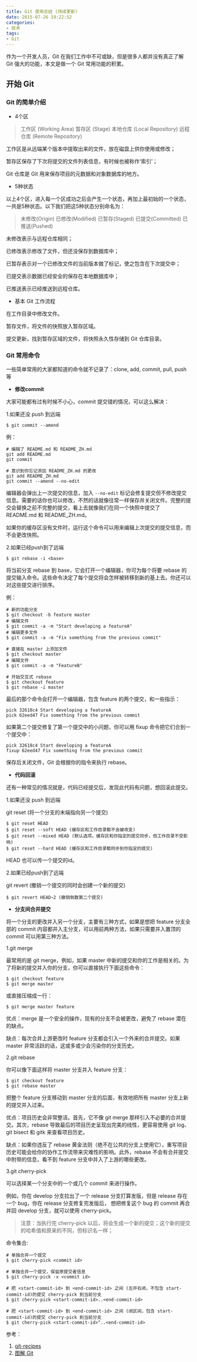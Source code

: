 ```yaml
---
title: Git 使用总结 (持续更新)
date: 2015-07-26 19:22:52
categories:
- 技术
tags:
- Git
---
```


作为一个开发人员，Git 在我们工作中不可或缺，但是很多人都并没有真正了解 Git 强大的功能，本文是做一个 Git 常用功能的积累。

<!--more-->

## 开始 Git

### Git 的简单介绍

* 4个区

> 工作区 (Working Area)
> 暂存区 (Stage)
> 本地仓库 (Local Repository)
> 远程仓库 (Remote Repository)

工作区是从远端某个版本中提取出来的文件，放在磁盘上供你使用或修改；

暂存区保存了下次将提交的文件列表信息，有时候也被称作‘索引’；

Git 仓库是 Git 用来保存项目的元数据和对象数据库的地方。

* 5种状态

以上4个区，进入每一个区成功之后会产生一个状态，再加上最初始的一个状态，一共是5种状态。以下我们把这5种状态分别命名为：

> 未修改(Origin)
> 已修改(Modified)
> 已暂存(Staged)
> 已提交(Committed)
> 已推送(Pushed)

未修改表示与远程仓库相同；

已修改表示修改了文件，但还没保存到数据库中； 

已暂存表示对一个已修改文件的当前版本做了标记，使之包含在下次提交中；

已提交表示数据已经安全的保存在本地数据库中；

已推送表示已经推送到远程仓库。

* 基本 Git 工作流程

在工作目录中修改文件。

暂存文件，将文件的快照放入暂存区域。

提交更新，找到暂存区域的文件，将快照永久性存储到 Git 仓库目录。

### Git 常用命令

一些简单常用的大家都知道的命令就不记录了：clone, add, commit, pull, push 等

* **修改commit**

大家可能都有过有时候不小心，commit 提交错的情况，可以这么解决：

1.如果还没 push 到远端 

```shell
$ git commit --amend
```

例：

```shell
# 编辑了 README.md 和 README_ZH.md
git add README.md
git commit

# 意识到你忘记添加 README_ZH.md 的更改
git add README_ZH.md
git commit --amend --no-edit
```

编辑器会弹出上一次提交的信息，加入 `--no-edit` 标记会修复提交但不修改提交信息。需要的话你也可以修改，不然的话就像往常一样保存并关闭文件。完整的提交会替换之前不完整的提交，看上去就像我们在同一个快照中提交了 README.md 和 README_ZH.md。

如果你的缓存区没有文件时，运行这个命令可以用来编辑上次提交的提交信息，而不会更改快照。

2.如果已经push到了远端

```shell
$ git rebase -i <base>
```

将当前分支 rebase 到 base，它会打开一个编辑器，你可为每个将要 rebase 的提交输入命令。这些命令决定了每个提交将会怎样被转移到新的基上去。你还可以对这些提交进行排序。

例：

```shell
# 新的功能分支
$ git checkout -b feature master
# 编辑文件
$ git commit -a -m "Start developing a featureA"
# 编辑更多文件
$ git commit -a -m "Fix something from the previous commit"

# 直接在 master 上添加文件
$ git checkout master
# 编辑文件
$ git commit -a -m "FeatureB"

# 开始交互式 rebase
$ git checkout feature
$ git rebase -i master
```

最后的那个命令会打开一个编辑器，包含 feature 的两个提交，和一些指示：

```shell
pick 32618c4 Start developing a featureA
pick 62eed47 Fix something from the previous commit
```

如果第二个提交修复了第一个提交中的小问题，你可以用 fixup 命令把它们合到一个提交中：

```shell
pick 32618c4 Start developing a featureA
fixup 62eed47 Fix something from the previous commit
```

保存后关闭文件，Git 会根据你的指令来执行 rebase。

* **代码回滚**

还有一种常见的情况就是，代码已经提交后，发现此代码有问题，想回滚此提交。

1.如果还没 push 到远端

git reset (将一个分支的末端指向另一个提交)

```shell
$ git reset HEAD
$ git reset --soft HEAD (缓存区和工作目录都不会被改变)
$ git reset --mixed HEAD (默认选项。缓存区和你指定的提交同步，但工作目录不受影响)
$ git reset --hard HEAD (缓存区和工作目录都同步到你指定的提交)
```

HEAD 也可以传一个提交的id。

2.如果已经push到了远端

git revert (撤销一个提交的同时会创建一个新的提交)

```shell
$ git revert HEAD~2 (撤销倒数第二个提交)
```

* **分支间合并提交**

将一个分支的更改并入另一个分支，主要有三种方式，如果是想把 feature 分支全部的 commit 内容都并入主分支，可以用前两种方法，如果只需要并入置顶的 commit 可以用第三种方法。

1.git merge

最常用的是 git merge，例如，如果 master 中新的提交和你的工作是相关的。为了将新的提交并入你的分支，你可以直接执行下面这些命令：

```shell
$ git checkout feature
$ git merge master
```

或直接压缩成一行：

```shell
$ git merge master feature
```

优点：merge 是一个安全的操作，现有的分支不会被更改，避免了 rebase 潜在的缺点。

缺点：每次合并上游更改时 feature 分支都会引入一个外来的合并提交。如果 master 非常活跃的话，这或多或少会污染你的分支历史。

2.git rebase

你可以像下面这样将 master 分支并入 feature 分支：

```shell
$ git checkout feature
$ git rebase master
```

把整个 feature 分支移动到 master 分支的后面，有效地把所有 master 分支上新的提交并入过来。

优点：项目历史会非常整洁。首先，它不像 git merge 那样引入不必要的合并提交。其次，rebase 导致最后的项目历史呈现出完美的线性，更容易使用 git log、git bisect 和 gitk 来查看项目历史。

缺点：如果你违反了 rebase 黄金法则（绝不在公共的分支上使用它），重写项目历史可能会给你的协作工作流带来灾难性的影响。此外，rebase 不会有合并提交中附带的信息，看不到 feature 分支中并入了上游的哪些更改。

3.git cherry-pick

可以选择某一个分支中的一个或几个 commit 来进行操作。

例如，你在 develop 分支拉出了一个 release 分支打算发版，但是 release 存在一个 bug，你在 release 分支修复完发版后，
想把修复这个 bug 的 commit 再合并回 develop 分支，就可以使用 cherry-pick。

> 注意：当执行完 cherry-pick 以后，将会生成一个新的提交；这个新的提交的哈希值和原来的不同，但标识名一样；

命令集合:

```shell
# 单独合并一个提交
$ git cherry-pick <commit id> 

# 单独合并一个提交，保留原提交者信息
$ git cherry-pick -x <commit id> 

# 把 <start-commit-id> 到 <end-commit-id> 之间 (左开右闭，不包含 start-commit-id)的提交 cherry-pick 到当前分支
$ git cherry-pick <start-commit-id>..<end-commit-id> 

# 把 <start-commit-id> 到 <end-commit-id> 之间 (闭区间，包含 start-commit-id)的提交 cherry-pick 到当前分支
$ git cherry-pick <start-commit-id>^..<end-commit-id> 
```

参考：

1. [git-recipes](https://github.com/geeeeeeeeek/git-recipes/wiki)
2. [图解 Git](http://marklodato.github.io/visual-git-guide/index-zh-cn.html)

